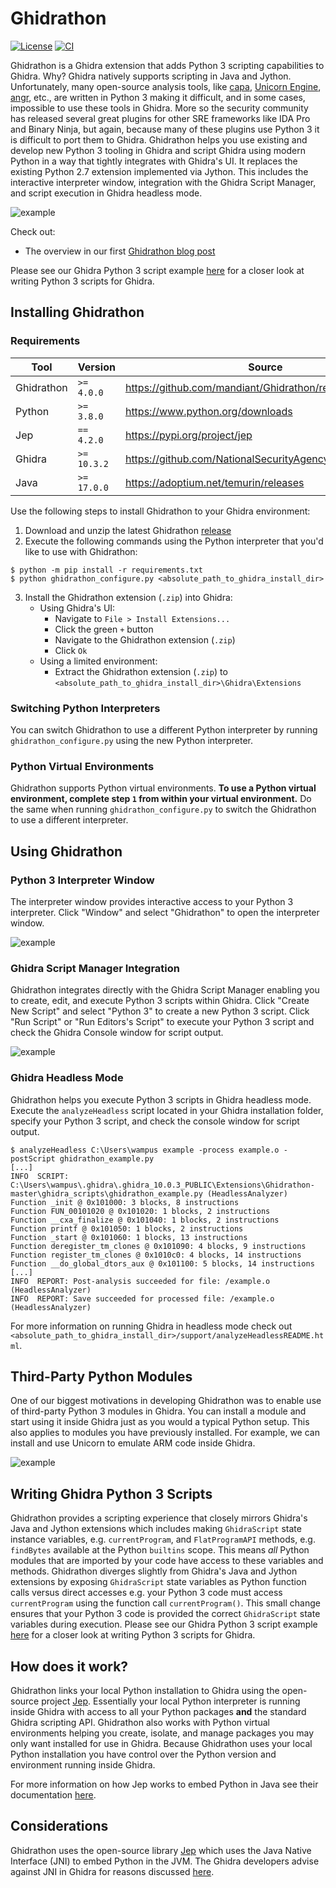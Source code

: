# Ghidrathon

[![License](https://img.shields.io/badge/license-Apache--2.0-green.svg)](LICENSE.txt)
[![CI](https://github.com/mandiant/ghidrathon/actions/workflows/tests.yml/badge.svg)](https://github.com/mandiant/ghidrathon/actions/workflows/tests.yml)

Ghidrathon is a Ghidra extension that adds Python 3 scripting capabilities to Ghidra. Why? Ghidra natively supports scripting in Java and Jython. Unfortunately, many open-source analysis tools, like [capa](https://github.com/mandiant/capa), [Unicorn Engine](https://github.com/unicorn-engine/unicorn), [angr](https://github.com/angr/angr), etc., are written in Python 3 making it difficult, and in some cases, impossible to use these tools in Ghidra. More so the security community has released several great plugins for other SRE frameworks like IDA Pro and Binary Ninja, but again, because many of these plugins use Python 3 it is difficult to port them to Ghidra. Ghidrathon helps you use existing and develop new Python 3 tooling in Ghidra and script Ghidra using modern Python in a way that tightly integrates with Ghidra's UI. It replaces the existing Python 2.7 extension implemented via Jython. This includes the interactive interpreter window, integration with the Ghidra Script Manager, and script execution in Ghidra headless mode.

![example](./data/ghidrathon_interp.png)

Check out:

- The overview in our first [Ghidrathon blog post](https://www.mandiant.com/resources/blog/ghidrathon-snaking-ghidra-python-3-scripting)

Please see our Ghidra Python 3 script example [here](./ghidra_scripts/ghidrathon_example.py) for a closer look at writing Python 3 scripts for Ghidra.

## Installing Ghidrathon

### Requirements
Tool | Version |Source |
|---|---|---|
| Ghidrathon | `>= 4.0.0` | https://github.com/mandiant/Ghidrathon/releases |
| Python | `>= 3.8.0` | https://www.python.org/downloads |
| Jep | `== 4.2.0` | https://pypi.org/project/jep |
| Ghidra | `>= 10.3.2` | https://github.com/NationalSecurityAgency/ghidra/releases |
| Java | `>= 17.0.0` | https://adoptium.net/temurin/releases |

Use the following steps to install Ghidrathon to your Ghidra environment:

1. Download and unzip the latest Ghidrathon [release](https://github.com/mandiant/Ghidrathon/releases)
2. Execute the following commands using the Python interpreter that you'd like to use with Ghidrathon:
```
$ python -m pip install -r requirements.txt
$ python ghidrathon_configure.py <absolute_path_to_ghidra_install_dir>
```
3. Install the Ghidrathon extension (`.zip`) into Ghidra:
   * Using Ghidra's UI:
        * Navigate to `File > Install Extensions...`
        * Click the green `+` button
        * Navigate to the Ghidrathon extension (`.zip`)
        * Click `Ok`
    * Using a limited environment:
        * Extract the Ghidrathon extension (`.zip`)  to `<absolute_path_to_ghidra_install_dir>\Ghidra\Extensions`

### Switching Python Interpreters

You can switch Ghidrathon to use a different Python interpreter by running `ghidrathon_configure.py` using the new Python interpreter.

### Python Virtual Environments

Ghidrathon supports Python virtual environments. **To use a Python virtual environment, complete step `1` from within your virtual environment.** Do the same when running `ghidrathon_configure.py` to switch the Ghidrathon to use a different interpreter.

## Using Ghidrathon

### Python 3 Interpreter Window

The interpreter window provides interactive access to your Python 3 interpreter. Click "Window" and select "Ghidrathon" to open the interpreter window.

![example](./data/ghidrathon_interp.png)

### Ghidra Script Manager Integration

Ghidrathon integrates directly with the Ghidra Script Manager enabling you to create, edit, and execute Python 3 scripts within Ghidra. Click "Create New Script" and select "Python 3" to create a new Python 3 script. Click "Run Script" or "Run Editors's Script" to execute your Python 3 script and check the Ghidra Console window for script output.

![example](./data/ghidrathon_script.png)

### Ghidra Headless Mode

Ghidrathon helps you execute Python 3 scripts in Ghidra headless mode. Execute the `analyzeHeadless` script located in your Ghidra installation folder, specify your Python 3 script, and check the console window for script output.

```
$ analyzeHeadless C:\Users\wampus example -process example.o -postScript ghidrathon_example.py
[...]
INFO  SCRIPT: C:\Users\wampus\.ghidra\.ghidra_10.0.3_PUBLIC\Extensions\Ghidrathon-master\ghidra_scripts\ghidrathon_example.py (HeadlessAnalyzer)
Function _init @ 0x101000: 3 blocks, 8 instructions
Function FUN_00101020 @ 0x101020: 1 blocks, 2 instructions
Function __cxa_finalize @ 0x101040: 1 blocks, 2 instructions
Function printf @ 0x101050: 1 blocks, 2 instructions
Function _start @ 0x101060: 1 blocks, 13 instructions
Function deregister_tm_clones @ 0x101090: 4 blocks, 9 instructions
Function register_tm_clones @ 0x1010c0: 4 blocks, 14 instructions
Function __do_global_dtors_aux @ 0x101100: 5 blocks, 14 instructions
[...]
INFO  REPORT: Post-analysis succeeded for file: /example.o (HeadlessAnalyzer)
INFO  REPORT: Save succeeded for processed file: /example.o (HeadlessAnalyzer)
```

For more information on running Ghidra in headless mode check out `<absolute_path_to_ghidra_install_dir>/support/analyzeHeadlessREADME.html`.

## Third-Party Python Modules

One of our biggest motivations in developing Ghidrathon was to enable use of third-party Python 3 modules in Ghidra. You can install a module and start using it inside Ghidra just as you would a typical Python setup. This also applies to modules you have previously installed. For example, we can install and use Unicorn to emulate ARM code inside Ghidra.

![example](./data/ghidrathon_unicorn.png)

## Writing Ghidra Python 3 Scripts

Ghidrathon provides a scripting experience that closely mirrors Ghidra's Java and Jython extensions which includes making `GhidraScript` state instance variables, e.g. `currentProgram`, and `FlatProgramAPI` methods, e.g. `findBytes` 
available at the Python `builtins` scope. This means _all_ Python modules that are imported by your code have access to these variables and methods. Ghidrathon diverges slightly from Ghidra's Java and Jython extensions by exposing `GhidraScript` 
state variables as Python function calls versus direct accesses e.g. your Python 3 code must access `currentProgram` using the function call `currentProgram()`. This small change ensures that your Python 3 code is provided the correct `GhidraScript` state variables during execution. Please see our Ghidra Python 3 script example [here](./ghidra_scripts/ghidrathon_example.py) for a closer look at writing Python 3 scripts for Ghidra.

## How does it work?

Ghidrathon links your local Python installation to Ghidra using the open-source project [Jep](https://github.com/ninia/jep). Essentially your local Python interpreter is running inside Ghidra with access to all your Python packages **and** the standard Ghidra scripting API. Ghidrathon also works with Python virtual environments helping you create, isolate, and manage packages you may only want installed for use in Ghidra. Because Ghidrathon uses your local Python installation you have control over the Python version and environment running inside Ghidra.

For more information on how Jep works to embed Python in Java see their documentation [here](https://github.com/ninia/jep/wiki/How-Jep-Works).

## Considerations

Ghidrathon uses the open-source library [Jep](https://github.com/ninia/jep) which uses the Java Native Interface (JNI) to embed Python in the JVM. The Ghidra developers advise against JNI in Ghidra for reasons discussed [here](https://github.com/NationalSecurityAgency/ghidra/issues/175).
